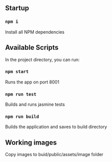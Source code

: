## Startup

### `npm i`

Install all NPM dependencies

## Available Scripts

In the project directory, you can run:

### `npm start`

Runs the app on port 8001

### `npm run test`

Builds and runs jasmine tests

### `npm run build`

Builds the application and saves to build directory

## Working images

Copy images to buid/public/assets/image folder
